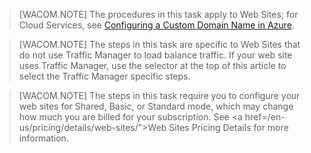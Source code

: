 > [WACOM.NOTE] The procedures in this task apply to Web Sites; for Cloud Services, see <a href="/en-us/develop/net/common-tasks/custom-dns/">Configuring a Custom Domain Name in Azure</a>.


> [WACOM.NOTE] The steps in this task are specific to Web Sites that do not use Traffic Manager to load balance traffic. If your web site uses Traffic Manager, use the selector at the top of this article to select the Traffic Manager specific steps.


> [WACOM.NOTE] The steps in this task require you to configure your web sites for Shared, Basic, or Standard mode, which may change how much you are billed for your subscription. See <a href=/en-us/pricing/details/web-sites/">Web Sites Pricing Details</a> for more information.



